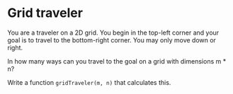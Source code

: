 # Grid traveler
You are a traveler on a 2D grid. You begin in the top-left corner and your goal is to travel to the bottom-right corner.
You may only move down or right.

In how many ways can you travel to the goal on a grid with dimensions m * n?

Write a function `gridTraveler(m, n)` that calculates this.